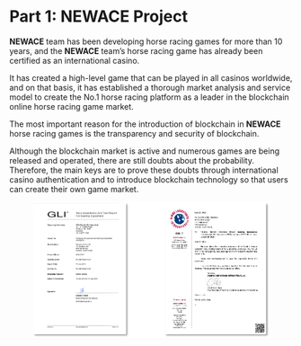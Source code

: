 # Part 1: NEWACE Project

**NEWACE** team has been developing horse racing games for more than 10 years, and the **NEWACE** team’s horse racing game has already been certified as an international casino.

It has created a high-level game that can be played in all casinos worldwide, and on that basis, it has established a thorough market analysis and service model to create the No.1 horse racing platform as a leader in the blockchain online horse racing game market.

The most important reason for the introduction of blockchain in **NEWACE** horse racing games is the transparency and security of blockchain.

Although the blockchain market is active and numerous games are being released and operated, there are still doubts about the probability. Therefore, the main keys are to prove these doubts through international casino authentication and to introduce blockchain technology so that users can create their own game market.

<figure><img src=".gitbook/assets/image (1).png" alt=""><figcaption></figcaption></figure>
